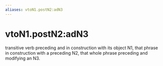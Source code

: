 ```yaml
---
aliases: vtoN1.postN2:adN3
---
```

# vtoN1.postN2:adN3

transitive verb preceding and in construction with its object N1, that phrase in construction with a preceding N2, that whole phrase preceding and modifying an N3.